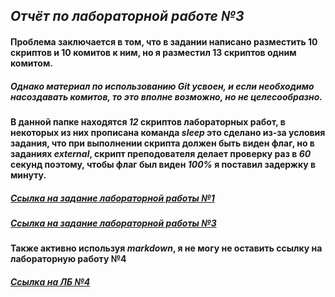 ## *Отчёт по лабораторной работе №3*

#### Проблема заключается в том, что в задании написано разместить 10 скриптов и 10 комитов к ним, но я разместил 13 скриптов одним комитом.
##### Однако материал по использованию Git усвоен, и если необходимо насоздавать комитов, то это вполне возможно, но не целесообразно.

**В данной папке находятся *12* скриптов лабораторных работ, в некоторых из них прописана команда *sleep* это сделано из-за условия задания,
что при выполнении скрипта должен быть виден флаг, но в заданиях *external*, скрипт преподователя делает проверку раз в *60* секунд поэтому,
чтобы флаг был виден *100%* я поставил задержку в минуту.**

##### *[Ссылка на задание лабораторной работы №1](https://github.com/bykvaadm/OS/tree/master/admin/lab1)*
##### *[Ссылка на задание лабораторной работы №3](https://github.com/bykvaadm/OS/tree/master/admin/lab3 "Тут с title))))")*
**Также активно используя *markdown*, я не могу не оставить ссылку на лабораторную работу №4**
##### *[Ссылка на ЛБ №4](https://github.com/bykvaadm/OS/tree/master/admin/lab4 "Ссылочка")*
